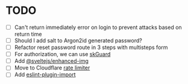 # TODO

- [ ] Can't return immediately error on login to prevent attacks based on return time
- [ ] Should I add salt to Argon2id generated password?
- [ ] Refactor reset password route in 3 steps with multisteps form
- [ ] For authorization, we can use [skGuard](https://github.com/qwacko/skGuard)
- [ ] Add [@sveltejs/enhanced-img](https://kit.svelte.dev/docs/images)
- [ ] Move to Cloudflare [rate limiter](https://developers.cloudflare.com/workers/runtime-apis/bindings/rate-limit/)
- [ ] Add [eslint-plugin-import](https://github.com/import-js/eslint-plugin-import)
